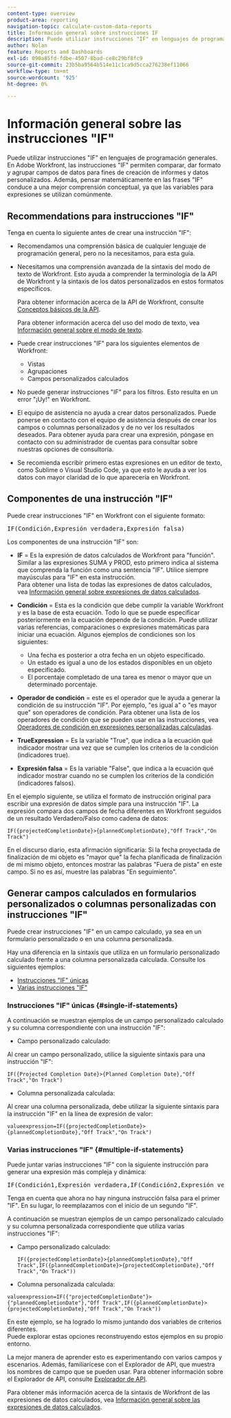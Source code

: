 ```yaml
---
content-type: overview
product-area: reporting
navigation-topic: calculate-custom-data-reports
title: Información general sobre instrucciones IF
description: Puede utilizar instrucciones "IF" en lenguajes de programación generales. En Adobe Workfront, las instrucciones "IF" permiten comparar, dar formato y agrupar campos de datos para fines de creación de informes y datos personalizados. Además, pensar matemáticamente en las frases "IF" conduce a una mejor comprensión conceptual, ya que las variables para expresiones se utilizan comúnmente.
author: Nolan
feature: Reports and Dashboards
exl-id: 090a85fd-fdbe-4507-8bad-ce8c29bf8fc9
source-git-commit: 23b5ba9564b514e11c1ca9d5cca276238ef11066
workflow-type: tm+mt
source-wordcount: '925'
ht-degree: 0%

---
```


# Información general sobre las instrucciones &quot;IF&quot;

<!-- Audited: 1/2024 -->

Puede utilizar instrucciones &quot;IF&quot; en lenguajes de programación generales. En Adobe Workfront, las instrucciones &quot;IF&quot; permiten comparar, dar formato y agrupar campos de datos para fines de creación de informes y datos personalizados. Además, pensar matemáticamente en las frases &quot;IF&quot; conduce a una mejor comprensión conceptual, ya que las variables para expresiones se utilizan comúnmente.

## Recommendations para instrucciones &quot;IF&quot;

Tenga en cuenta lo siguiente antes de crear una instrucción &quot;IF&quot;:

* Recomendamos una comprensión básica de cualquier lenguaje de programación general, pero no la necesitamos, para esta guía.
* Necesitamos una comprensión avanzada de la sintaxis del modo de texto de Workfront. Esto ayuda a comprender la terminología de la API de Workfront y la sintaxis de los datos personalizados en estos formatos específicos.

  Para obtener información acerca de la API de Workfront, consulte [Conceptos básicos de la API](../../../wf-api/general/api-basics.md).

  Para obtener información acerca del uso del modo de texto, vea [Información general sobre el modo de texto](../../../reports-and-dashboards/reports/text-mode/understand-text-mode.md).

* Puede crear instrucciones &quot;IF&quot; para los siguientes elementos de Workfront:

   * Vistas
   * Agrupaciones
   * Campos personalizados calculados

* No puede generar instrucciones &quot;IF&quot; para los filtros. Esto resulta en un error &quot;¡Uy!&quot; en Workfront.
* El equipo de asistencia no ayuda a crear datos personalizados. Puede ponerse en contacto con el equipo de asistencia después de crear los campos o columnas personalizados y de no ver los resultados deseados. Para obtener ayuda para crear una expresión, póngase en contacto con su administrador de cuentas para consultar sobre nuestras opciones de consultoría.
* Se recomienda escribir primero estas expresiones en un editor de texto, como Sublime o Visual Studio Code, ya que esto le ayuda a ver los datos con mayor claridad de lo que aparecería en Workfront.

## Componentes de una instrucción &quot;IF&quot;

Puede crear instrucciones &quot;IF&quot; en Workfront con el siguiente formato:
<pre>IF(Condición,Expresión verdadera,Expresión falsa)</pre>Los componentes de una instrucción "IF" son:

* **IF** = Es la expresión de datos calculados de Workfront para &quot;función&quot;. Similar a las expresiones SUMA y PROD, esto primero indica al sistema que comprenda la función como una sentencia &quot;IF&quot;. Utilice siempre mayúsculas para &quot;IF&quot; en esta instrucción.\
  Para obtener una lista de todas las expresiones de datos calculados, vea [Información general sobre expresiones de datos calculados](../../../reports-and-dashboards/reports/calc-cstm-data-reports/calculated-data-expressions.md).

* **Condición** = Esta es la condición que debe cumplir la variable Workfront y es la base de esta ecuación. Todo lo que se puede especificar posteriormente en la ecuación depende de la condición. Puede utilizar varias referencias, comparaciones o expresiones matemáticas para iniciar una ecuación. Algunos ejemplos de condiciones son los siguientes:

   * Una fecha es posterior a otra fecha en un objeto especificado.
   * Un estado es igual a uno de los estados disponibles en un objeto especificado.
   * El porcentaje completado de una tarea es menor o mayor que un determinado porcentaje.

* **Operador de condición** = este es el operador que le ayuda a generar la condición de su instrucción &quot;IF&quot;. Por ejemplo, &quot;es igual a&quot; o &quot;es mayor que&quot; son operadores de condición. Para obtener una lista de los operadores de condición que se pueden usar en las instrucciones, vea [Operadores de condición en expresiones personalizadas calculadas](../../../reports-and-dashboards/reports/calc-cstm-data-reports/condition-operators-calculated-custom-expressions.md).

* **True**&#x200B;**Expression** = Es la variable &quot;True&quot;, que indica a la ecuación qué indicador mostrar una vez que se cumplen los criterios de la condición (indicadores true).

* **Expresión falsa** = Es la variable &quot;False&quot;, que indica a la ecuación qué indicador mostrar cuando no se cumplen los criterios de la condición (indicadores falsos).

En el ejemplo siguiente, se utiliza el formato de instrucción original para escribir una expresión de datos simple para una instrucción &quot;IF&quot;. La expresión compara dos campos de fecha diferentes en Workfront seguidos de un resultado Verdadero/Falso como cadena de datos:

```
IF({projectedCompletionDate}>{plannedCompletionDate},"Off Track","On Track")
```

En el discurso diario, esta afirmación significaría: Si la fecha proyectada de finalización de mi objeto es &quot;mayor que&quot; la fecha planificada de finalización de mi mismo objeto, entonces mostrar las palabras &quot;Fuera de pista&quot; en este campo. Si no es así, muestre las palabras &quot;En seguimiento&quot;.

## Generar campos calculados en formularios personalizados o columnas personalizadas con instrucciones &quot;IF&quot;

Puede crear instrucciones &quot;IF&quot; en un campo calculado, ya sea en un formulario personalizado o en una columna personalizada.

Hay una diferencia en la sintaxis que utiliza en un formulario personalizado calculado frente a una columna personalizada calculada. Consulte los siguientes ejemplos:

* [Instrucciones &quot;IF&quot; únicas](#single-if-statements)
* [Varias instrucciones &quot;IF&quot;](#multiple-if-statements)

### Instrucciones &quot;IF&quot; únicas {#single-if-statements}

A continuación se muestran ejemplos de un campo personalizado calculado y su columna correspondiente con una instrucción &quot;IF&quot;:

* Campo personalizado calculado:

Al crear un campo personalizado, utilice la siguiente sintaxis para una instrucción &quot;IF&quot;:

```
IF({Projected Completion Date}>{Planned Completion Date},"Off Track","On Track")
```

* Columna personalizada calculada:

Al crear una columna personalizada, debe utilizar la siguiente sintaxis para la instrucción &quot;IF&quot; en la línea de expresión de valor:

```
valueexpression=IF({projectedCompletionDate}>{plannedCompletionDate},"Off Track","On Track")
```

### Varias instrucciones &quot;IF&quot; {#multiple-if-statements}

Puede juntar varias instrucciones &quot;IF&quot; con la siguiente instrucción para generar una expresión más compleja y dinámica:

<pre>IF(Condición1,Expresión verdadera,IF(Condición2,Expresión verdadera,Expresión falsa)</pre>Tenga en cuenta que ahora no hay ninguna instrucción falsa para el primer "IF". En su lugar, lo reemplazamos con el inicio de un segundo "IF".

A continuación se muestran ejemplos de un campo personalizado calculado y su columna personalizada correspondiente que utiliza varias instrucciones &quot;IF&quot;:

* Campo personalizado calculado:

  ```
  IF({projectedCompletionDate}>{plannedCompletionDate},"Off Track",IF({plannedCompletionDate}>{projectedCompletionDate},"Off Track","On Track"))
  ```

* Columna personalizada calculada:

```
valueexpression=IF({"projectedCompletionDate"}>{"plannedCompletionDate"},"Off Track",IF({plannedCompletionDate}>{projectedCompletionDate},"Off Track","On Track"))
```

En este ejemplo, se ha logrado lo mismo juntando dos variables de criterios diferentes.\
Puede explorar estas opciones reconstruyendo estos ejemplos en su propio entorno.

La mejor manera de aprender esto es experimentando con varios campos y escenarios. Además, familiarícese con el Explorador de API, que muestra los nombres de campo que se pueden usar. Para obtener información sobre el Explorador de API, consulte [Explorador de API](../../../wf-api/general/api-explorer.md).

Para obtener más información acerca de la sintaxis de Workfront de las expresiones de datos calculados, vea [Información general sobre las expresiones de datos calculados](../../../reports-and-dashboards/reports/calc-cstm-data-reports/calculated-data-expressions.md).
